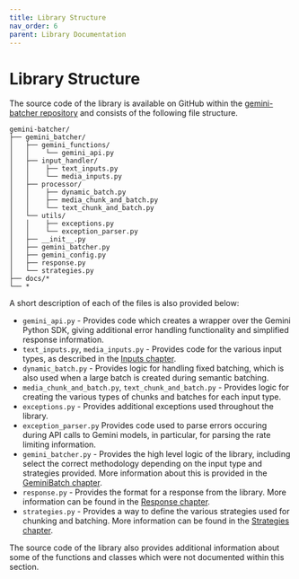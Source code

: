 ```yaml
---
title: Library Structure
nav_order: 6
parent: Library Documentation
---
```


# Library Structure

The source code of the library is available on GitHub within the [gemini-batcher repository](https://github.com/phil-daniel/gemini-batcher/tree/main/gemini_batcher) and consists of the following file structure.

```
gemini-batcher/
├── gemini_batcher/
│   ├── gemini_functions/
│   │    └── gemini_api.py
│   ├── input_handler/
│   │    ├── text_inputs.py
│   │    └── media_inputs.py
│   ├── processor/
│   │    ├── dynamic_batch.py
│   │    ├── media_chunk_and_batch.py
│   │    └── text_chunk_and_batch.py
│   └── utils/
│   │    ├── exceptions.py
│   │    └── exception_parser.py
│   ├── __init__.py
│   ├── gemini_batcher.py
│   ├── gemini_config.py
│   ├── response.py
│   └── strategies.py
├── docs/*
└── *
```

A short description of each of the files is also provided below:
- `gemini_api.py` - Provides code which creates a wrapper over the Gemini Python SDK, giving additional error handling functionality and simplified response information.
- `text_inputs.py`, `media_inputs.py` - Provides code for the various input types, as described in the [Inputs chapter](https://phil-daniel.github.io/gemini-batcher/library/inputs/).
- `dynamic_batch.py` - Provides logic for handling fixed batching, which is also used when a large batch is created during semantic batching.
- `media_chunk_and_batch.py`, `text_chunk_and_batch.py` - Provides logic for creating the various types of chunks and batches for each input type.
- `exceptions.py` - Provides additional exceptions used throughout the library.
- `exception_parser.py` Provides code used to parse errors occuring during API calls to Gemini models, in particular, for parsing the rate limiting information.
- `gemini_batcher.py` - Provides the high level logic of the library, including select the correct methodology depending on the input type and strategies provided. More information about this is provided in the [GeminiBatch chapter](https://phil-daniel.github.io/gemini-batcher/library/GeminiBatcher.html).
- `response.py` - Provides the format for a response from the library. More information can be found in the [Response chapter](https://phil-daniel.github.io/gemini-batcher/library/Response.html).
- `strategies.py` - Provides a way to define the various strategies used for chunking and batching. More information can be found in the [Strategies chapter](https://phil-daniel.github.io/gemini-batcher/library/strategies/).

The source code of the library also provides additional information about some of the functions and classes which were not documented within this section.